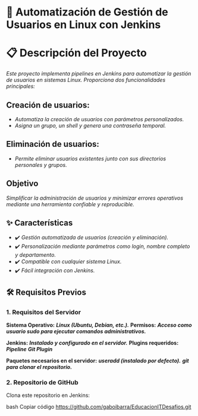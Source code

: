 
# 🚀 **Automatización de Gestión de Usuarios en Linux con Jenkins**

# 📋 Descripción del Proyecto

*Este proyecto implementa pipelines en Jenkins para automatizar la gestión de usuarios en sistemas Linux. Proporciona dos funcionalidades principales:*

## **Creación de usuarios:**

- *Automatiza la creación de usuarios con parámetros personalizados.*
- *Asigna un grupo, un shell y genera una contraseña temporal.*

## **Eliminación de usuarios:**

- *Permite eliminar usuarios existentes junto con sus directorios personales y grupos.*

## **Objetivo**
*Simplificar la administración de usuarios y minimizar errores operativos mediante una herramienta confiable y reproducible.*

## ✨ **Características**
* ✔️ *Gestión automatizada de usuarios (creación y eliminación).*
* ✔️ *Personalización mediante parámetros como login, nombre completo y departamento.*
* ✔️ *Compatible con cualquier sistema Linux.*
* ✔️ *Fácil integración con Jenkins.*

## 🛠️ Requisitos Previos
### 1. Requisitos del Servidor
**Sistema Operativo:** ***Linux (Ubuntu, Debian, etc.).***
**Permisos:** ***Acceso como usuario sudo para ejecutar comandos administrativos.***

**Jenkins:**
***Instalado y configurado en el servidor.***
**Plugins requeridos:**
***Pipeline***
***Git Plugin***

**Paquetes necesarios en el servidor:**
***useradd (instalado por defecto).***
***git para clonar el repositorio.***

### 2. Repositorio de GitHub
Clona este repositorio en Jenkins:

bash
Copiar código
https://github.com/gaboibarra/EducacionITDesafios.git
